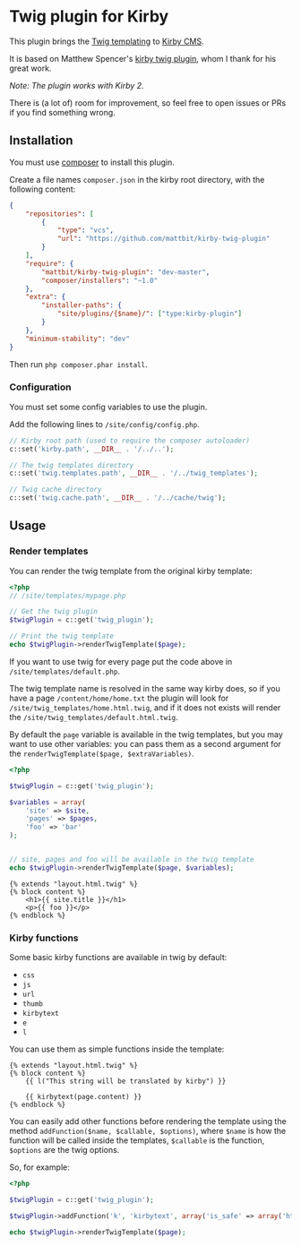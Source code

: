 # Twig plugin for Kirby

This plugin brings the [Twig templating](http://twig.sensiolabs.org/) to [Kirby CMS](http://getkirby.com/).

It is based on Matthew Spencer's [kirby twig plugin](https://github.com/matthewspencer/kirby-twig-plugin), whom I thank for his great work.

*Note: The plugin works with Kirby 2.*

There is (a lot of) room for improvement, so feel free to open issues or PRs if you find something wrong.

## Installation

You must use [composer](https://getcomposer.org/) to install this plugin. 

Create a file names `composer.json` in the kirby root directory, with the following content:

```json
{
	"repositories": [
		{
			"type": "vcs",
			"url": "https://github.com/mattbit/kirby-twig-plugin"
		}
	],
	"require": {
		"mattbit/kirby-twig-plugin": "dev-master",
		"composer/installers": "~1.0"
	},
	"extra": {
		"installer-paths": {
			"site/plugins/{$name}/": ["type:kirby-plugin"]
		}
	},
	"minimum-stability": "dev"
}
```

Then run `php composer.phar install`.

### Configuration 

You must set some config variables to use the plugin.

Add the following lines to `/site/config/config.php`.

```php
// Kirby root path (used to require the composer autoloader)
c::set('kirby.path', __DIR__ . '/../..');

// The twig templates directory
c::set('twig.templates.path', __DIR__ . '/../twig_templates');

// Twig cache directory
c::set('twig.cache.path', __DIR__ . '/../cache/twig');
```

## Usage

### Render templates

You can render the twig template from the original kirby template:

```php
<?php
// /site/templates/mypage.php

// Get the twig plugin
$twigPlugin = c::get('twig_plugin');

// Print the twig template
echo $twigPlugin->renderTwigTemplate($page);
```

If you want to use twig for every page put the code above in `/site/templates/default.php`.

The twig template name is resolved in the same way kirby does, so if you have a page `/content/home/home.txt` the plugin will look for `/site/twig_templates/home.html.twig`, and if it does not exists will render the `/site/twig_templates/default.html.twig`.

By default the `page` variable is available in the twig templates, but you may want to use other variables: you can pass them as a second argument for the `renderTwigTemplate($page, $extraVariables)`.

```php
<?php

$twigPlugin = c::get('twig_plugin');

$variables = array(
	'site' => $site,
	'pages' => $pages,
	'foo' => 'bar'
);


// site, pages and foo will be available in the twig template
echo $twigPlugin->renderTwigTemplate($page, $variables);
```

```twig
{% extends "layout.html.twig" %}
{% block content %}
	<h1>{{ site.title }}</h1>
	<p>{{ foo }}</p>
{% endblock %}
```

### Kirby functions

Some basic kirby functions are available in twig by default:

- `css`
-  `js`
- `url`
- `thumb`
- `kirbytext`
- `e`
- `l`

You can use them as simple functions inside the template:
```twig
{% extends "layout.html.twig" %}
{% block content %}
	{{ l("This string will be translated by kirby") }}

	{{ kirbytext(page.content) }}
{% endblock %}
```

You can easily add other functions before rendering the template using the method `addFunction($name, $callable, $options)`, where `$name` is how the function will be called inside the templates, `$callable` is the function, `$options` are the twig options.

So, for example:

```php
<?php

$twigPlugin = c::get('twig_plugin');

$twigPlugin->addFunction('k', 'kirbytext', array('is_safe' => array('html')))

echo $twigPlugin->renderTwigTemplate($page);
```